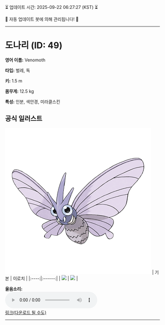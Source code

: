 
⏳ 업데이트 시간: 2025-09-22 06:27:27 (KST) ⏳

🤖 자동 업데이트 봇에 의해 관리됩니다! 🤖

---

# 도나리 (ID: 49)
**영어 이름:** Venomoth

**타입:** 벌레, 독

**키:** 1.5 m

**몸무게:** 12.5 kg

**특성:** 인분, 색안경, 미라클스킨

## 공식 일러스트
![](https://raw.githubusercontent.com/PokeAPI/sprites/master/sprites/pokemon/other/official-artwork/49.png)
| 기본 | 이로치 |
|:----:|:------:|
| <img src="http://play.pokemonshowdown.com/sprites/ani/venomoth.gif" width="200"> | <img src="http://play.pokemonshowdown.com/sprites/ani-shiny/venomoth.gif" width="200"> |

**울음소리:**<br><audio controls src="https://raw.githubusercontent.com/PokeAPI/cries/main/cries/pokemon/latest/49.ogg"></audio><br> [링크(다운로드 될 수도)](https://raw.githubusercontent.com/PokeAPI/cries/main/cries/pokemon/latest/49.ogg)


---
